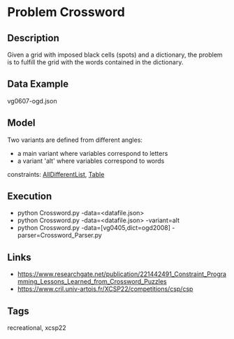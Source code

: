 # Problem Crossword
## Description
Given a grid with imposed black cells (spots) and a dictionary, the problem is to fulfill the grid with the words contained in the dictionary.

## Data Example
  vg0607-ogd.json

## Model
  Two variants are defined from different angles:
  - a main variant where variables correspond to letters
  - a variant 'alt' where variables correspond to words

  constraints: [AllDifferentList](http://pycsp.org/documentation/constraints/AllDifferentList), [Table](http://pycsp.org/documentation/constraints/Table)

## Execution
  - python Crossword.py -data=<datafile.json>
  - python Crossword.py -data=<datafile.json> -variant=alt
  - python Crossword.py -data=[vg0405,dict=ogd2008] -parser=Crossword_Parser.py

## Links
  - https://www.researchgate.net/publication/221442491_Constraint_Programming_Lessons_Learned_from_Crossword_Puzzles
  - https://www.cril.univ-artois.fr/XCSP22/competitions/csp/csp

## Tags
  recreational, xcsp22

